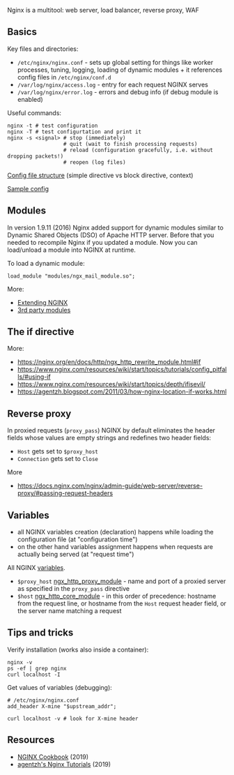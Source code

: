Nginx is a multitool: web server, load balancer, reverse proxy, WAF

## Basics

Key files and directories:

* `/etc/nginx/nginx.conf` - sets up global setting for things like worker processes, tuning, logging, loading of dynamic modules + it references config files in `/etc/nginx/conf.d`
* `/var/log/nginx/access.log` - entry for each request NGINX serves
* `/var/log/nginx/error.log` - errors and debug info (if debug module is enabled)

Useful commands:

```
nginx -t # test configuration
nginx -T # test configurtation and print it
nginx -s <signal> # stop (immediately)
                  # quit (wait to finish processing requests)
                  # reload (configuration gracefully, i.e. without dropping packets!)
                  # reopen (log files) 
```

[Config file structure](https://nginx.org/en/docs/beginners_guide.html#conf_structure) (simple directive vs block directive, context)

[Sample config](https://www.nginx.com/resources/wiki/start/topics/examples/full/)

## Modules

In version 1.9.11 (2016) Nginx added support for dynamic modules similar to Dynamic Shared Objects (DSO) of Apache HTTP server. Before that you needed to recompile Nginx if you updated a module. Now you can load/unload a module into NGINX at runtime.

To load a dynamic module:

```
load_module "modules/ngx_mail_module.so";
```

More:

* [Extending NGINX](https://www.nginx.com/resources/wiki/extending/)
* [3rd party modules](https://www.nginx.com/resources/wiki/modules/)

## The if directive

More:

* https://nginx.org/en/docs/http/ngx_http_rewrite_module.html#if
* https://www.nginx.com/resources/wiki/start/topics/tutorials/config_pitfalls/#using-if
* https://www.nginx.com/resources/wiki/start/topics/depth/ifisevil/
* https://agentzh.blogspot.com/2011/03/how-nginx-location-if-works.html

## Reverse proxy

In proxied requests (`proxy_pass`) NGINX by default eliminates the header fields whose values are empty strings and redefines two header fields:

* `Host` gets set to `$proxy_host`
* `Connection` gets set to `Close`

More

* https://docs.nginx.com/nginx/admin-guide/web-server/reverse-proxy/#passing-request-headers

## Variables

* all NGINX variables creation (declaration) happens while loading the configuration file (at "configuration time")
* on the other hand variables assignment happens when requests are actually being served (at "request time")

All NGINX [variables](http://nginx.org/en/docs/varindex.html).

* `$proxy_host` [ngx_http_proxy_module](https://nginx.org/en/docs/http/ngx_http_proxy_module.html) - name and port of a proxied server as specified in the `proxy_pass` directive
* `$host` [ngx_http_core_module](http://nginx.org/en/docs/http/ngx_http_core_module.html) - in this order of precedence: hostname from the request line, or hostname from the `Host` request header field, or the server name matching a request

## Tips and tricks

Verify installation (works also inside a container):

```
nginx -v
ps -ef | grep nginx
curl localhost -I
```

Get values of variables (debugging):

```
# /etc/nginx/nginx.conf
add_header X-mine "$upstream_addr";

curl localhost -v # look for X-mine header
```

## Resources

* [NGINX Cookbook](https://learning.oreilly.com/library/view/nginx-cookbook/9781492049098/) (2019)
* [agentzh's Nginx Tutorials](https://openresty.org/download/agentzh-nginx-tutorials-en.html) (2019)
